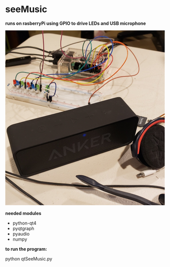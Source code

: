 # seeMusic

**runs on rasberryPi using GPIO to drive LEDs and USB microphone**

![Demo Pic](https://github.com/JamieShamilian/seeMusic/blob/master/SeeMusicDemoCrop.jpg)

**needed modules**

  - python-qt4 
  - pyqtgraph 
  - pyaudio 
  - numpy

**to run the program:**

   python qtSeeMusic.py
